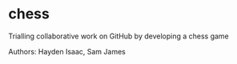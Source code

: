 # chess
Trialling collaborative work on GitHub by developing a chess game 

Authors:
Hayden Isaac, Sam James